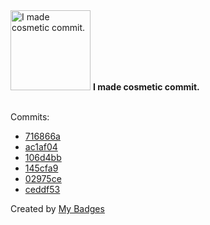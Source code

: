 <img src="https://my-badges.github.io/my-badges/cosmetic-commit.png" alt="I made cosmetic commit." title="I made cosmetic commit." width="128">
<strong>I made cosmetic commit.</strong>
<br><br>

Commits:

- <a href="https://github.com/andrewjswan/esphome-config/commit/716866ae81bc05ef4f6ad4ee90d08e94b35935a3">716866a</a>
- <a href="https://github.com/andrewjswan/matrix-lamp/commit/ac1af04d2952cfd32988098d33b996460aa0c188">ac1af04</a>
- <a href="https://github.com/andrewjswan/matrix-lamp/commit/106d4bbe232f1d5a71896064622a919b6180f454">106d4bb</a>
- <a href="https://github.com/andrewjswan/matrix-lamp/commit/145cfa9352317122e5560106afd38e484dad713f">145cfa9</a>
- <a href="https://github.com/andrewjswan/matrix-lamp/commit/02975ce42793ad5fc0c889d39c900cbc540a3e0e">02975ce</a>
- <a href="https://github.com/andrewjswan/esphome-components/commit/ceddf53fbf776c7809dd19b2636f7431a466105b">ceddf53</a>


Created by <a href="https://github.com/my-badges/my-badges">My Badges</a>